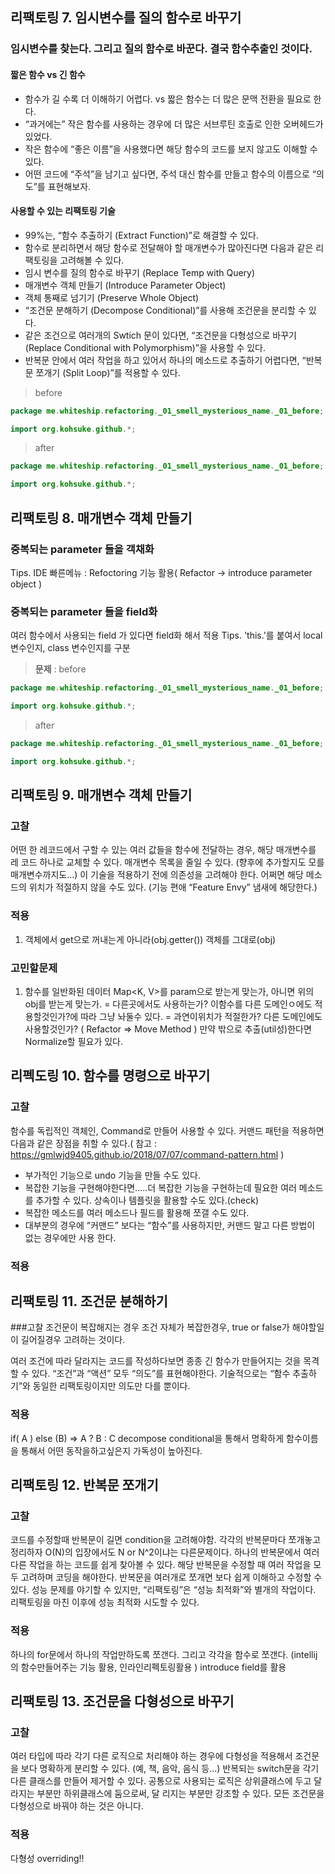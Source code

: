## 리팩토링 7. 임시변수를 질의 함수로 바꾸기

### 임시변수를 찾는다. 그리고 질의 함수로 바꾼다. 결국 함수추출인 것이다.

#### 짧은 함수 vs 긴 함수
- 함수가 길 수록 더 이해하기 어렵다. vs 짧은 함수는 더 많은 문맥 전환을 필요로 한다.
- “과거에는” 작은 함수를 사용하는 경우에 더 많은 서브루틴 호출로 인한 오버헤드가 있었다.
- 작은 함수에 “좋은 이름”을 사용했다면 해당 함수의 코드를 보지 않고도 이해할 수 있다.
- 어떤 코드에 “주석”을 남기고 싶다면, 주석 대신 함수를 만들고 함수의 이름으로 “의도”를 표현해보자.

#### 사용할 수 있는 리팩토링 기술
- 99%는, “함수 추출하기 (Extract Function)”로 해결할 수 있다.
- 함수로 분리하면서 해당 함수로 전달해야 할 매개변수가 많아진다면 다음과 같은 리팩토링을 고려해볼 수 있다.
- 임시 변수를 질의 함수로 바꾸기 (Replace Temp with Query)
- 매개변수 객체 만들기 (Introduce Parameter Object)
- 객체 통째로 넘기기 (Preserve Whole Object)
- “조건문 분해하기 (Decompose Conditional)”를 사용해 조건문을 분리할 수 있다.
- 같은 조건으로 여러개의 Swtich 문이 있다면, “조건문을 다형성으로 바꾸기 (Replace Conditional with Polymorphism)”을 사용할 수 있다.
- 반복문 안에서 여러 작업을 하고 있어서 하나의 메소드로 추출하기 어렵다면, “반복문 쪼개기 (Split Loop)”를 적용할 수 있다.

> before

```java
package me.whiteship.refactoring._01_smell_mysterious_name._01_before;

import org.kohsuke.github.*;
```

> after

```java
package me.whiteship.refactoring._01_smell_mysterious_name._01_before;

import org.kohsuke.github.*;
```

## 리팩토링 8. 매개변수 객체 만들기

### 중복되는 parameter 들을 객채화
Tips. IDE 빠른메뉴 : Refoctoring 기능 활용( Refactor -> introduce parameter object )

### 중복되는 parameter 들을 field화
여러 함수에서 사용되는 field 가 있다면 field화 해서 적용
Tips. 'this.'를 붙여서 local 변수인지, class 변수인지를 구분

> __문제__ : before

```java
package me.whiteship.refactoring._01_smell_mysterious_name._01_before;

import org.kohsuke.github.*;
```

> after

```java
package me.whiteship.refactoring._01_smell_mysterious_name._01_before;

import org.kohsuke.github.*;
```

## 리팩토링 9. 매개변수 객체 만들기
### 고찰
어떤 한 레코드에서 구할 수 있는 여러 값들을 함수에 전달하는 경우, 해당 매개변수를 레 코드 하나로 교체할 수 있다.
매개변수 목록을 줄일 수 있다. (향후에 추가할지도 모를 매개변수까지도...) 
이 기술을 적용하기 전에 의존성을 고려해야 한다.
어쩌면 해당 메소드의 위치가 적절하지 않을 수도 있다. (기능 편애 “Feature Envy” 냄새에 해당한다.)

### 적용
1. 객체에서 get으로 꺼내는게 아니라(obj.getter()) 객체를 그대로(obj)

### 고민할문제
1. 함수를 일반화된 데이터 Map<K, V>를 param으로 받는게 맞는가, 아니면 위의 obj를 받는게 맞는가.
=
다른곳에서도 사용하는가? 이함수를 다른 도메인ㅇ에도 적용할것인가?에 따라 그냥 놔둘수 있다.
= 
과연이위치가 적절한가? 다른 도메인에도 사용할것인가? ( Refactor => Move Method )
만약 밖으로 추출(util성)한다면 Normalize할 필요가 있다.

## 리펙도링 10. 함수를 명령으로 바꾸기
### 고찰
함수를 독립적인 객체인, Command로 만들어 사용할 수 있다. 
커맨드 패턴을 적용하면 다음과 같은 장점을 취할 수 있다.( 참고 : https://gmlwjd9405.github.io/2018/07/07/command-pattern.html )
- 부가적인 기능으로 undo 기능을 만들 수도 있다.
- 복잡한 기능을 구현해야한다면.....더 복잡한 기능을 구현하는데 필요한 여러 메소드를 추가할 수 있다. 상속이나 템플릿을 활용할 수도 있다.(check)
- 복잡한 메소드를 여러 메소드나 필드를 활용해 쪼갤 수도 있다.
- 대부분의 경우에 “커맨드” 보다는 “함수”를 사용하지만, 커맨드 말고 다른 방법이 없는 경우에만 사용 한다.

### 적용

## 리팩토링 11. 조건문 분해하기

###고찰
조건문이 복잡해지는 경우 조건 자체가 복잡한경우, true or false가 해야할일이 길어질경우 고려하는 것이다.

여러 조건에 따라 달라지는 코드를 작성하다보면 종종 긴 함수가 만들어지는 것을 목격할 수 있다.
“조건”과 “액션” 모두 “의도”를 표현해야한다.
기술적으로는 “함수 추출하기”와 동일한 리팩토링이지만 의도만 다를 뿐이다.

### 적용
if( A ) else (B) => A ? B : C
decompose conditional을  통해서 명확하게 함수이름을 통해서 어떤 동작을하고싶은지 가독성이 높아진다.


## 리팩토링 12. 반복문 쪼개기

### 고찰
코드를 수정할때 반복문이 길면 condition을 고려해야함.
각각의 반복문마다 쪼개놓고 정리하자
O(N)의 입장에서도 N or N^2이냐는 다른문제이다.
하나의 반복문에서 여러 다른 작업을 하는 코드를 쉽게 찾아볼 수 있다. 해당 반복문을 수정할 때 여러 작업을 모두 고려하며 코딩을 해야한다. 반복문을 여러개로 쪼개면 보다 쉽게 이해하고 수정할 수 있다.
성능 문제를 야기할 수 있지만, “리팩토링”은 “성능 최적화”와 별개의 작업이다. 리팩토링을 마친 이후에 성능 최적화 시도할 수 있다.

### 적용
하나의 for문에서 하나의 작업만하도록 쪼갠다. 그리고 각각을 함수로 쪼갠다. (intellij의 함수만들어주는 기능 활용, 인라인리펙토링활용 )
introduce field를 활용

## 리팩토링 13. 조건문을 다형성으로 바꾸기

### 고찰
여러 타입에 따라 각기 다른 로직으로 처리해야 하는 경우에 다형성을 적용해서 조건문을 보다 명확하게 분리할 수 있다. (예, 책, 음악, 음식 등...) 반복되는 switch문을 각기 다른 클래스를 만들어 제거할 수 있다.
공통으로 사용되는 로직은 상위클래스에 두고 달라지는 부분만 하위클래스에 둠으로써, 달 리지는 부분만 강조할 수 있다.
모든 조건문을 다형성으로 바꿔야 하는 것은 아니다.

### 적용
다형성 overriding!!
